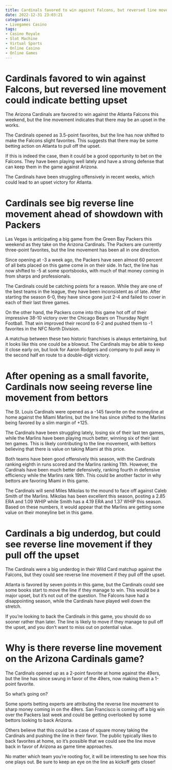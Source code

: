 ```yaml
---
title: Cardinals favored to win against Falcons, but reversed line movement could indicate betting upset
date: 2022-12-31 23:03:21
categories:
- Livegames Casino
tags:
- Casino Royale
- Slot Machine
- Virtual Sports
- Online Casino
- Online Games
---
```



#  Cardinals favored to win against Falcons, but reversed line movement could indicate betting upset

The Arizona Cardinals are favored to win against the Atlanta Falcons this weekend, but the line movement indicates that there may be an upset in the works.

The Cardinals opened as 3.5-point favorites, but the line has now shifted to make the Falcons slight favorites. This suggests that there may be some betting action on Atlanta to pull off the upset.

If this is indeed the case, then it could be a good opportunity to bet on the Falcons. They have been playing well lately and have a strong defense that can keep them in the game against Arizona.

The Cardinals have been struggling offensively in recent weeks, which could lead to an upset victory for Atlanta.

#  Cardinals see big reverse line movement ahead of showdown with Packers

Las Vegas is anticipating a big game from the Green Bay Packers this weekend as they take on the Arizona Cardinals. The Packers are currently three-point favorites, but the line movement has been all in one direction.

Since opening at -3 a week ago, the Packers have seen almost 60 percent of all bets placed on this game come in on their side. In fact, the line has now shifted to -5 at some sportsbooks, with much of that money coming in from sharps and professionals.

The Cardinals could be catching points for a reason. While they are one of the best teams in the league, they have been inconsistent as of late. After starting the season 6-0, they have since gone just 2-4 and failed to cover in each of their last three games.

On the other hand, the Packers come into this game hot off of their impressive 38-10 victory over the Chicago Bears on Thursday Night Football. That win improved their record to 6-2 and pushed them to -1 favorites in the NFC North Division.

A matchup between these two historic franchises is always entertaining, but it looks like this one could be a blowout. The Cardinals may be able to keep it close early on, but look for Aaron Rodgers and company to pull away in the second half en route to a double-digit victory.

#  After opening as a small favorite, Cardinals now seeing reverse line movement from bettors

The St. Louis Cardinals were opened as a -145 favorite on the moneyline at home against the Miami Marlins, but the line has since shifted to the Marlins being favored by a slim margin of +125.

The Cardinals have been struggling lately, losing six of their last ten games, while the Marlins have been playing much better, winning six of their last ten games. This is likely contributing to the line movement, with bettors believing that there is value on taking Miami at this price.

Both teams have been good offensively this season, with the Cardinals ranking eighth in runs scored and the Marlins ranking 11th. However, the Cardinals have been much better defensively, ranking fourth in defensive efficiency while the Marlins rank 19th. This could be another factor in why bettors are favoring Miami in this game.

The Cardinals will send Miles Mikolas to the mound to face off against Caleb Smith of the Marlins. Mikolas has been excellent this season, posting a 2.85 ERA and 1.09 WHIP while Smith has a 4.19 ERA and 1.37 WHIP this season. Based on these numbers, it would appear that the Marlins are getting some value on their moneyline bet in this game.

#  Cardinals a big underdog, but could see reverse line movement if they pull off the upset

The Cardinals were a big underdog in their Wild Card matchup against the Falcons, but they could see reverse line movement if they pull off the upset.

Atlanta is favored by seven points in this game, but the Cardinals could see some books start to move the line if they manage to win. This would be a major upset, but it’s not out of the question. The Falcons have had a disappointing season, while the Cardinals have played well down the stretch.

If you’re looking to back the Cardinals in this game, you should do so sooner rather than later. The line is likely to move if they manage to pull off the upset, and you don’t want to miss out on potential value.

#  Why is there reverse line movement on the Arizona Cardinals game?

The Cardinals opened up as a 2-point favorite at home against the 49ers, but the line has since swung in favor of the 49ers, now making them a 1-point favorite.

So what’s going on?

Some sports betting experts are attributing the reverse line movement to sharp money coming in on the 49ers. San Francisco is coming off a big win over the Packers last week and could be getting overlooked by some bettors looking to back Arizona.

Others believe that this could be a case of square money taking the Cardinals and pushing the line in their favor. The public typically likes to back favorites at home, so it’s possible that we could see the line move back in favor of Arizona as game time approaches.

No matter which team you’re rooting for, it will be interesting to see how this one plays out. Be sure to keep an eye on the line as kickoff gets closer!